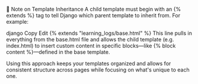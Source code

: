 📝 Note on Template Inheritance
A child template must begin with an {% extends %} tag to tell Django which parent template to inherit from. For example:

django
Copy
Edit
{% extends "learning_logs/base.html" %}
This line pulls in everything from the base.html file and allows the child template (e.g. index.html) to insert custom content in specific blocks—like {% block content %}—defined in the base template.

Using this approach keeps your templates organized and allows for consistent structure across pages while focusing on what's unique to each one.